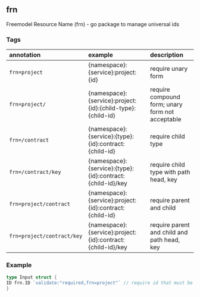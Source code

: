 frn
------------------------------------

Freemodel Resource Name (frn) - go package to manage universal ids

### Tags

| annotation                 | example                                                    | description                                      |
|:---------------------------|:-----------------------------------------------------------|:-------------------------------------------------|
| `frn=project`              | {namespace}:{service}:project:{id}                         | require unary form                               |
| `frn=project/`             | {namespace}:{service}:project:{id}:{child-type}:{child-id} | require compound form; unary form not acceptable |
| `frn=/contract`            | {namespace}:{service}:{type}:{id}:contract:{child-id}      | require child type                               |
| `frn=/contract/key`        | {namespace}:{service}:{type}:{id}:contract:{child-id}/key  | require child type with path head, key           |
| `frn=project/contract`     | {namespace}:{service}:project:{id}:contract:{child-id}     | require parent and child                         |
| `frn=project/contract/key` | {namespace}:{service}:project:{id}:contract:{child-id}/key | require parent and child and path head, key      |

### Example

```go
type Input struct {
ID frn.ID `validate:"required,frn=project"` // require id that must be a project id
}
```